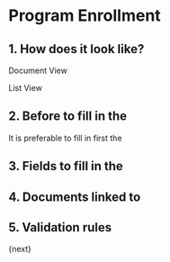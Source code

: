 <!-- add-breadcrumbs -->
# Program Enrollment 

## 1. How does it look like?  

Document View

List View

## 2. Before to fill in the  
It is preferable to fill in first the

## 3. Fields to fill in the

## 4. Documents linked to

## 5. Validation rules


{next}
